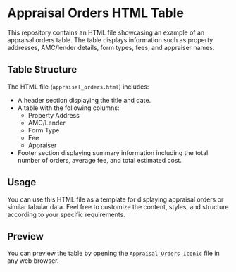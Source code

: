 # Appraisal Orders HTML Table

This repository contains an HTML file showcasing an example of an appraisal orders table. The table displays information such as property addresses, AMC/lender details, form types, fees, and appraiser names.

## Table Structure

The HTML file (`appraisal_orders.html`) includes:

- A header section displaying the title and date.
- A table with the following columns:
  - Property Address
  - AMC/Lender
  - Form Type
  - Fee
  - Appraiser
- Footer section displaying summary information including the total number of orders, average fee, and total estimated cost.

## Usage

You can use this HTML file as a template for displaying appraisal orders or similar tabular data. Feel free to customize the content, styles, and structure according to your specific requirements.

## Preview

You can preview the table by opening the [`Appraisal-Orders-Iconic`](https://appraisal-orders-iconic.netlify.app/) file in any web browser.
